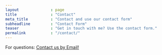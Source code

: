 ```yaml
---
layout              : page
title               : "Contact"
meta_title          : "Contact and use our contact form"
subheadline         : "Contact Form"
teaser              : "Get in touch with me? Use the contact form."
permalink           : "/contact/"
---
```


<html>
  <body>
      <p>For questions:
        <a href="mailto:xup@xilinx.com?, &bcc=&subject=PYNQ Website&body=Dear XUP Team">Contact us by Email!</a>
      </p>
  </body>
</html>